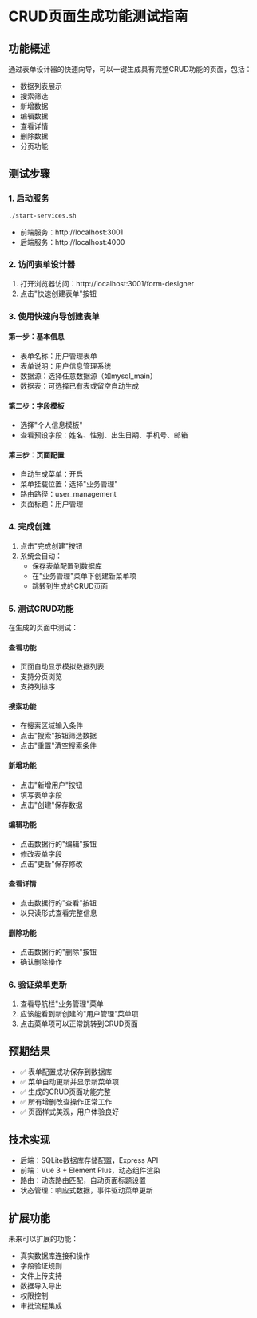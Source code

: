 # CRUD页面生成功能测试指南

## 功能概述
通过表单设计器的快速向导，可以一键生成具有完整CRUD功能的页面，包括：
- 数据列表展示
- 搜索筛选
- 新增数据
- 编辑数据
- 查看详情
- 删除数据
- 分页功能

## 测试步骤

### 1. 启动服务
```bash
./start-services.sh
```
- 前端服务：http://localhost:3001
- 后端服务：http://localhost:4000

### 2. 访问表单设计器
1. 打开浏览器访问：http://localhost:3001/form-designer
2. 点击"快速创建表单"按钮

### 3. 使用快速向导创建表单
#### 第一步：基本信息
- 表单名称：用户管理表单
- 表单说明：用户信息管理系统
- 数据源：选择任意数据源（如mysql_main）
- 数据表：可选择已有表或留空自动生成

#### 第二步：字段模板
- 选择"个人信息模板"
- 查看预设字段：姓名、性别、出生日期、手机号、邮箱

#### 第三步：页面配置
- 自动生成菜单：开启
- 菜单挂载位置：选择"业务管理"
- 路由路径：user_management
- 页面标题：用户管理

### 4. 完成创建
1. 点击"完成创建"按钮
2. 系统会自动：
   - 保存表单配置到数据库
   - 在"业务管理"菜单下创建新菜单项
   - 跳转到生成的CRUD页面

### 5. 测试CRUD功能
在生成的页面中测试：

#### 查看功能
- 页面自动显示模拟数据列表
- 支持分页浏览
- 支持列排序

#### 搜索功能
- 在搜索区域输入条件
- 点击"搜索"按钮筛选数据
- 点击"重置"清空搜索条件

#### 新增功能
- 点击"新增用户"按钮
- 填写表单字段
- 点击"创建"保存数据

#### 编辑功能
- 点击数据行的"编辑"按钮
- 修改表单字段
- 点击"更新"保存修改

#### 查看详情
- 点击数据行的"查看"按钮
- 以只读形式查看完整信息

#### 删除功能
- 点击数据行的"删除"按钮
- 确认删除操作

### 6. 验证菜单更新
1. 查看导航栏"业务管理"菜单
2. 应该能看到新创建的"用户管理"菜单项
3. 点击菜单项可以正常跳转到CRUD页面

## 预期结果
- ✅ 表单配置成功保存到数据库
- ✅ 菜单自动更新并显示新菜单项
- ✅ 生成的CRUD页面功能完整
- ✅ 所有增删改查操作正常工作
- ✅ 页面样式美观，用户体验良好

## 技术实现
- 后端：SQLite数据库存储配置，Express API
- 前端：Vue 3 + Element Plus，动态组件渲染
- 路由：动态路由匹配，自动页面标题设置
- 状态管理：响应式数据，事件驱动菜单更新

## 扩展功能
未来可以扩展的功能：
- 真实数据库连接和操作
- 字段验证规则
- 文件上传支持
- 数据导入导出
- 权限控制
- 审批流程集成 